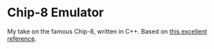 # Chip-8 Emulator

My take on the famous Chip-8, written in C++.
Based on [this excellent reference](http://devernay.free.fr/hacks/chip8/C8TECH10.HATM "Chip-8 Technical Reference").


